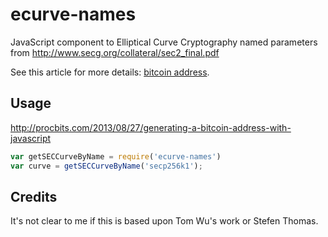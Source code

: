 ecurve-names
============

JavaScript component to Elliptical Curve Cryptography named parameters from http://www.secg.org/collateral/sec2_final.pdf

See this article for more details: [bitcoin address](http://procbits.com/2013/08/27/generating-a-bitcoin-address-with-javascript).


Usage
-----

http://procbits.com/2013/08/27/generating-a-bitcoin-address-with-javascript

```js
var getSECCurveByName = require('ecurve-names')
var curve = getSECCurveByName('secp256k1');
```


Credits
-------

It's not clear to me if this is based upon Tom Wu's work or Stefen Thomas. 
